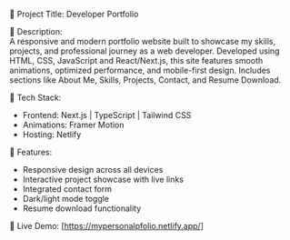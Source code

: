 📁 Project Title: Developer Portfolio

📝 Description:  
A responsive and modern portfolio website built to showcase my skills, projects, and professional journey as a web developer. Developed using HTML, CSS, JavaScript and React/Next.js, this site features smooth animations, optimized performance, and mobile-first design. Includes sections like About Me, Skills, Projects, Contact, and Resume Download.

🔧 Tech Stack:  
- Frontend: Next.js | TypeScript | Tailwind CSS
- Animations: Framer Motion 
- Hosting: Netlify

🚀 Features:  
- Responsive design across all devices  
- Interactive project showcase with live links  
- Integrated contact form  
- Dark/light mode toggle
- Resume download functionality

📸 Live Demo: [https://mypersonalpfolio.netlify.app/]